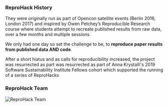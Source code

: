 
### ReproHack History

They were originally run as part of Opencon satellite events (Berlin
2016, London 2017) and inspired by Owen Petchey’s Reproducible Research course where
students attempt to recreate published results from raw data, over a few
months and multiple sessions.

We only had one day so set the challenge to be, to **reproduce
paper results from published data AND code**.

After a short hiatus and as calls for reproducibility increased, the
project was resurrected as part was resurrected as part of Anna
Krystalli's 2019 Software Sustainability Institute Fellows cohort which
supported the running of a series of ReproHacks

### ReproHack Team

![ReproHack Team](/static/reprohack/images/reprohack_ladies.png)
